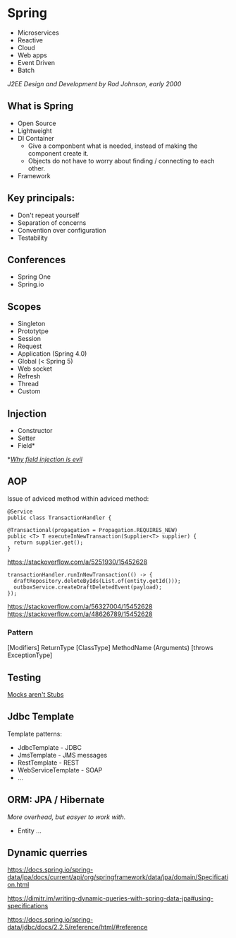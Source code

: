 # Spring

- Microservices
- Reactive
- Cloud
- Web apps
- Event Driven
- Batch

*J2EE Design and Development by Rod Johnson, early 2000*

## What is Spring

- Open Source
- Lightweight
- DI Container
    - Give a componbent what is needed, instead of making the component create it.
    - Objects do not have to worry about finding / connecting to each other.
- Framework

## Key principals:

- Don't repeat yourself
- Separation of concerns
- Convention over configuration
- Testability

## Conferences

- Spring One
- Spring.io

## Scopes

- Singleton
- Prototytpe
- Session
- Request
- Application (Spring 4.0)
- Global (< Spring 5)
- Web socket
- Refresh
- Thread
- Custom

## Injection

- Constructor
- Setter
- Field*

**[Why field injection is evil](https://odrotbohm.de/2013/11/why-field-injection-is-evil/)*


## AOP

Issue of adviced method within adviced method:

```
@Service
public class TransactionHandler {

@Transactional(propagation = Propagation.REQUIRES_NEW)
public <T> T executeInNewTransaction(Supplier<T> supplier) {
  return supplier.get();
}
```

https://stackoverflow.com/a/5251930/15452628

```
transactionHandler.runInNewTransaction(() -> {
  draftRepository.deleteByIds(List.of(entity.getId()));
  outboxService.createDraftDeletedEvent(payload);
});
```

https://stackoverflow.com/a/56327004/15452628
https://stackoverflow.com/a/48626789/15452628


### Pattern

[Modifiers] ReturnType [ClassType] MethodName (Arguments) [throws ExceptionType]

## Testing

[Mocks aren't Stubs](https://www.martinfowler.com/articles/mocksArentStubs.html)

## Jdbc Template

Template patterns:
- JdbcTemplate - JDBC
- JmsTemplate - JMS messages
- RestTemplate - REST
- WebServiceTemplate - SOAP
- ...

## ORM: JPA / Hibernate

*More overhead, but easyer to work with.*

- Entity ...

## Dynamic querries

https://docs.spring.io/spring-data/jpa/docs/current/api/org/springframework/data/jpa/domain/Specification.html

https://dimitr.im/writing-dynamic-queries-with-spring-data-jpa#using-specifications

https://docs.spring.io/spring-data/jdbc/docs/2.2.5/reference/html/#reference